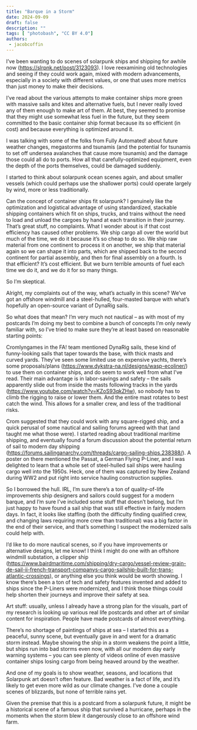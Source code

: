 ```yaml
---
title: "Barque in a Storm"
date: 2024-09-09
draft: false
description: ""
tags: [ "photobash", "CC BY 4.0"]
authors:
 - jacobcoffin
---
```


I’ve been wanting to do scenes of solarpunk ships and shipping for awhile now (https://slrpnk.net/post/3123093). I love reexamining old technologies and seeing if they could work again, mixed with modern advancements, especially in a society with different values, or one that uses more metrics than just money to make their decisions. 

I’ve read about the various attempts to make container ships more green with massive sails and kites and alternative fuels, but I never really loved any of them enough to make art of them. At best, they seemed to promise that they might use somewhat less fuel in the future, but they seem committed to the basic container ship format because its so efficient (in cost) and because everything is optimized around it.

I was talking with some of the folks from Fully Automated! about future weather changes, megastorms and tsunamis (and the potential for tsunamis to set off undersea avalanches that cause more tsunamis) and the damage those could all do to ports. How all that carefully-optimized equipment, even the depth of the ports themselves, could be damaged suddenly. 

I started to think about solarpunk ocean scenes again, and about smaller vessels (which could perhaps use the shallower ports) could operate largely by wind, more or less traditionally. 

Can the concept of container ships fit solarpunk? I genuinely like the optimization and logistical advantage of using standardized, stackable shipping containers which fit on ships, trucks, and trains without the need to load and unload the cargoes by hand at each transition in their journey. That’s great stuff, no complaints. What I wonder about is if that cost efficiency has caused other problems. We ship cargo all over the world but much of the time, we do it because it’s so cheap to do so. We ship raw material from one continent to process it on another, we ship that material again so we can shape it into parts, which are shipped back to the second continent for partial assembly, and then for final assembly on a fourth. Is that efficient? It’s cost efficient. But we burn terrible amounts of fuel each time we do it, and we do it for so many things. 

So I’m skeptical. 

Alright, my complaints out of the way, what’s actually in this scene? We’ve got an offshore windmill and a steel-hulled, four-masted barque with what’s hopefully an open-source variant of DynaRig sails. 

So what does that mean? I’m very much not nautical – as with most of my postcards I’m doing my best to combine a bunch of concepts I’m only newly familiar with, so I’ve tried to make sure they’re at least based on reasonable starting points:

Cromlyngames in the FA! team mentioned DynaRig sails, these kind of funny-looking sails that taper towards the base, with thick masts and curved yards. They’ve seen some limited use on expensive yachts, there’s some proposals/plans (https://www.dykstra-na.nl/designs/wasp-ecoliner/) to use them on container ships, and do seem to work well from what I’ve read. Their main advantage is in labor-savings and safety – the sails apparently slide out from inside the masts following tracks in the yards (https://www.youtube.com/watch?v=KZoS93qkZHw), so nobody has to climb the rigging to raise or lower them. And the entire mast rotates to best catch the wind. This allows for a smaller crew, and less of the traditional risks. 

Crom suggested that they could work with any square-rigged ship, and a quick perusal of some nautical and sailing forums agreed with that (and taught me what those were). I started reading about traditional maritime shipping, and eventually found a forum discussion about the potential return of sail to modern day shipping (https://forums.sailinganarchy.com/threads/cargo-sailing-ships.238388/). A poster on there mentioned the Passat, a German Flying P-Liner, and I was delighted to learn that a whole set of steel-hulled sail ships were hauling cargo well into the 1950s. Heck, one of them was captured by New Zealand during WW2 and put right into service hauling construction supplies.  

So I borrowed the hull. IRL, I’m sure there’s a ton of quality-of-life improvements ship designers and sailors could suggest for a modern barque, and I’m sure I’ve included some stuff that doesn’t belong, but I’m just happy to have found a sail ship that was still effective in fairly modern days. In fact, it looks like staffing (both the difficulty finding qualified crew, and changing laws requiring more crew than traditional) was a big factor in the end of their service, and that’s something I suspect the modernized sails could help with. 

I’d like to do more nautical scenes, so if you have improvements or alternative designs, let me know! I think I might do one with an offshore windmill substation, a clipper ship (https://www.bairdmaritime.com/shipping/dry-cargo/vessel-review-grain-de-sail-ii-french-transport-companys-cargo-sailship-built-for-trans-atlantic-crossings), or anything else you think would be worth showing. I know there’s been a ton of tech and safety features invented and added to ships since the P-Liners were modernized, and I think those things could help shorten their journeys and improve their safety at sea.

Art stuff: usually, unless I already have a strong plan for the visuals, part of my research is looking up various real life postcards and other art of similar content for inspiration. People have made postcards of almost everything. 

There’s no shortage of paintings of ships at sea – I started this as a peaceful, sunny scene, but eventually gave in and went for a dramatic storm instead. Maybe showing the ship in a storm weakens the point a little, but ships run into bad storms even now, with all our modern day early warning systems – you can see plenty of videos online of even massive container ships losing cargo from being heaved around by the weather. 

And one of my goals is to show weather, seasons, and locations that Solarpunk art doesn’t often feature. Bad weather is a fact of life, and it’s likely to get even more wild as our climate changes. I’ve done a couple scenes of blizzards, but none of terrible rains yet. 

Given the premise that this is a postcard from a solarpunk future, it might be a historical scene of a famous ship that survived a hurricane, perhaps in the moments when the storm blew it dangerously close to an offshore wind farm. 